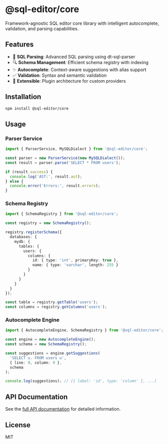 # @sql-editor/core

Framework-agnostic SQL editor core library with intelligent autocomplete, validation, and parsing capabilities.

## Features

- 🎯 **SQL Parsing**: Advanced SQL parsing using dt-sql-parser
- 🔍 **Schema Management**: Efficient schema registry with indexing
- ✨ **Autocomplete**: Context-aware suggestions with alias support
- ✅ **Validation**: Syntax and semantic validation
- 🔧 **Extensible**: Plugin architecture for custom providers

## Installation

```bash
npm install @sql-editor/core
```

## Usage

### Parser Service

```typescript
import { ParserService, MySQLDialect } from '@sql-editor/core';

const parser = new ParserService(new MySQLDialect());
const result = parser.parse('SELECT * FROM users');

if (result.success) {
  console.log('AST:', result.ast);
} else {
  console.error('Errors:', result.errors);
}
```

### Schema Registry

```typescript
import { SchemaRegistry } from '@sql-editor/core';

const registry = new SchemaRegistry();

registry.registerSchema({
  databases: {
    mydb: {
      tables: {
        users: {
          columns: {
            id: { type: 'int', primaryKey: true },
            name: { type: 'varchar', length: 255 }
          }
        }
      }
    }
  }
});

const table = registry.getTable('users');
const columns = registry.getColumns('users');
```

### Autocomplete Engine

```typescript
import { AutocompleteEngine, SchemaRegistry } from '@sql-editor/core';

const engine = new AutocompleteEngine();
const schema = new SchemaRegistry();

const suggestions = engine.getSuggestions(
  'SELECT u. FROM users u',
  { line: 0, column: 9 },
  schema
);

console.log(suggestions); // [{ label: 'id', type: 'column' }, ...]
```

## API Documentation

See the [full API documentation](../../docs/api) for detailed information.

## License

MIT

